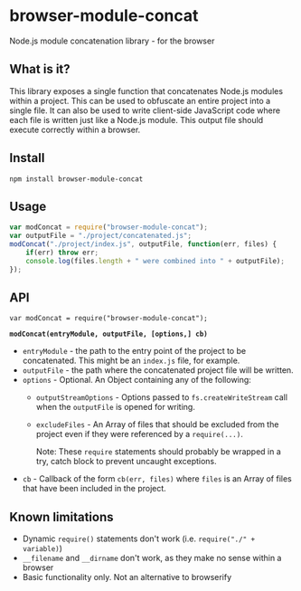 # browser-module-concat
Node.js module concatenation library - for the browser

## What is it?
This library exposes a single function that concatenates Node.js modules
within a project.  This can be used to obfuscate an entire project into a
single file.  It can also be used to write client-side JavaScript code where
each file is written just like a Node.js module. This output file should
execute correctly within a browser.

## Install

`npm install browser-module-concat`

## Usage

```javascript
var modConcat = require("browser-module-concat");
var outputFile = "./project/concatenated.js";
modConcat("./project/index.js", outputFile, function(err, files) {
	if(err) throw err;
	console.log(files.length + " were combined into " + outputFile);
});
```

## API

`var modConcat = require("browser-module-concat");`

**`modConcat(entryModule, outputFile, [options,] cb)`**

- `entryModule` - the path to the entry point of the project to be
	concatenated.  This might be an `index.js` file, for example.
- `outputFile` - the path where the concatenated project file will be
	written.
- `options` - Optional.  An Object containing any of the following:
	- `outputStreamOptions` - Options passed to `fs.createWriteStream` call
		when the `outputFile` is opened for writing.
	- `excludeFiles` - An Array of files that should be excluded from the
		project even if they were referenced by a `require(...)`.

		Note: These `require` statements should probably be wrapped in a
		try, catch block to prevent uncaught exceptions.
- `cb` - Callback of the form `cb(err, files)` where `files` is an Array
	of files that have been included in the project.

## Known limitations
- Dynamic `require()` statements don't work
	(i.e. `require("./" + variable)`)
- `__filename` and `__dirname` don't work, as they make no sense within a browser
- Basic functionality only. Not an alternative to browserify